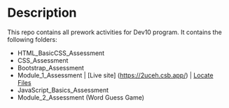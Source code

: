 # Description
This repo contains all prework activities for Dev10 program.
It contains the following folders:
* HTML_BasicCSS_Assessment
* CSS_Assessment
* Bootstrap_Assessment
* Module_1_Assessment | [Live site] (https://2uceh.csb.app/) | [Locate Files](https://github.com/paul-kh/Paul-Chheang-prework/tree/master/Module_1_Assessment) 
* JavaScript_Basics_Assessment
* Module_2_Assessment (Word Guess Game)
